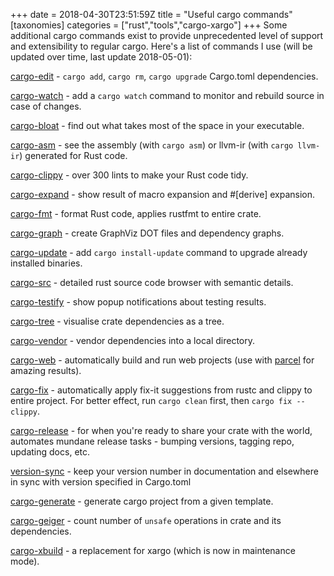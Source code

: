 +++
date = 2018-04-30T23:51:59Z
title = "Useful cargo commands"
[taxonomies]
categories = ["rust","tools","cargo-xargo"]
+++
Some additional cargo commands exist to provide unprecedented level of support and extensibility to regular cargo. Here's a list of commands I use (will be updated over time, last update 2018-05-01):

[cargo-edit](https://github.com/killercup/cargo-edit) -  `cargo add`, `cargo rm`, `cargo upgrade` Cargo.toml dependencies.

[cargo-watch](https://github.com/passcod/cargo-watch) - add a `cargo watch` command to monitor and rebuild source in case of changes.

[cargo-bloat](https://github.com/RazrFalcon/cargo-bloat) - find out what takes most of the space in your executable.

[cargo-asm](https://github.com/gnzlbg/cargo-asm) - see the assembly (with `cargo asm`) or llvm-ir (with `cargo llvm-ir`) generated for Rust code.

[cargo-clippy](https://github.com/rust-lang-nursery/rust-clippy) - over 300 lints to make your Rust code tidy.

[cargo-expand](https://github.com/dtolnay/cargo-expand) - show result of macro expansion and #[derive] expansion.

[cargo-fmt](https://github.com/rust-lang-nursery/rustfmt) - format Rust code, applies rustfmt to entire crate.

[cargo-graph](https://github.com/kbknapp/cargo-graph) - create GraphViz DOT files and dependency graphs.

[cargo-update](https://github.com/nabijaczleweli/cargo-update) - add `cargo install-update` command to upgrade already installed binaries.

[cargo-src](https://github.com/nrc/cargo-src) - detailed rust source code browser with semantic details.

[cargo-testify](https://github.com/greyblake/cargo-testify) - show popup notifications about testing results.

[cargo-tree](https://github.com/sfackler/cargo-tree) - visualise crate dependencies as a tree.

[cargo-vendor](https://github.com/alexcrichton/cargo-vendor) - vendor dependencies into a local directory.

[cargo-web](https://github.com/koute/cargo-web) - automatically build and run web projects (use with [parcel](https://github.com/koute/parcel-plugin-cargo-web) for amazing results).

[cargo-fix](https://github.com/rust-lang-nursery/rustfix) - automatically apply fix-it suggestions from rustc and clippy to entire project. For better effect, run `cargo clean` first, then `cargo fix --clippy`.

[cargo-release](https://github.com/sunng87/cargo-release) - for when you're ready to share your crate with the world, automates mundane release tasks - bumping versions, tagging repo, updating docs, etc.

[version-sync](https://github.com/mgeisler/version-sync) - keep your version number in documentation and elsewhere in sync with version specified in Cargo.toml

[cargo-generate](https://github.com/ashleygwilliams/cargo-generate) - generate cargo project from a given template.

[cargo-geiger](https://github.com/anderejd/cargo-geiger) - count number of `unsafe` operations in crate and its dependencies.

[cargo-xbuild](https://github.com/rust-osdev/cargo-xbuild) - a replacement for xargo (which is now in maintenance mode).

